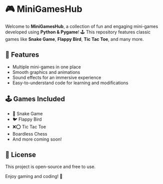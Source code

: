# 🎮 MiniGamesHub

Welcome to **MiniGamesHub**, a collection of fun and engaging mini-games developed using **Python & Pygame**! 🕹️ This repository features classic games like **Snake Game**, **Flappy Bird**, **Tic Tac Toe**, and many more.

## 📌 Features
- Multiple mini-games in one place
- Smooth graphics and animations
- Sound effects for an immersive experience
- Easy-to-understand code for learning and modifications

## 🕹️ Games Included
- 🐍 Snake Game
- 🐦 Flappy Bird
- ❌⭕ Tic Tac Toe
- Boardless Chess
- And more coming soon!

## 📜 License
This project is open-source and free to use.

Enjoy gaming and coding! 🚀

